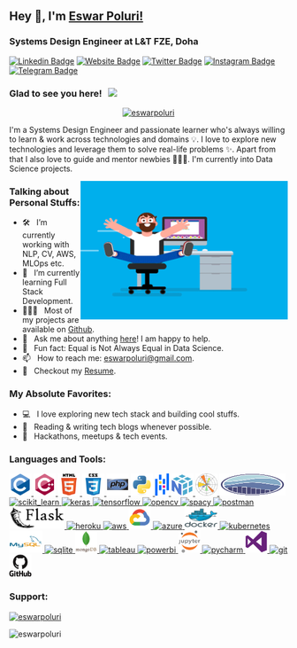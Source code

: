## Hey 👋, I'm [Eswar Poluri!](https://github.com/eswarpoluri/)
<h3 align="Left">Systems Design Engineer at L&T FZE, Doha</h3>

[![Linkedin Badge](https://img.shields.io/badge/-LinkedIn-0e76a8?style=flat-square&logo=Linkedin&logoColor=white)](https://www.linkedin.com/in/eswar-poluri-0866a515/)
[![Website Badge](https://img.shields.io/badge/Website-3b5998?style=flat-square&logo=google-chrome&logoColor=white)](https://eswarpoluri.github.io/)
[![Twitter Badge](https://img.shields.io/badge/-Twitter-00acee?style=flat-square&logo=Twitter&logoColor=white)](https://twitter.com/eswarpoluri)
[![Instagram Badge](https://img.shields.io/badge/-Instagram-e4405f?style=flat-square&logo=Instagram&logoColor=white)](https://www.instagram.com/eswar.poluri/)
[![Telegram Badge](https://img.shields.io/badge/-Telegram-0088cc?style=flat-square&logo=Telegram&logoColor=white)](https://t.me/eswarpoluri)

### Glad to see you here! &nbsp; ![](https://visitor-badge.glitch.me/badge?page_id=eswarpoluri.eswarpoluri.github.io&style=flat-square&color=0088cc)

<p align="center"> <a href="https://github.com/ryo-ma/github-profile-trophy"><img src="https://github-profile-trophy.vercel.app/?username=eswarpoluri" alt="eswarpoluri" /></a> </p>

I'm a Systems Design Engineer and passionate learner who's always willing to learn & work across technologies and domains 💡. I love to explore new technologies and leverage them to solve real-life problems ✨. Apart from that I also love to guide and mentor newbies 👨🏻‍💻. I'm currently into Data Science projects.

<img align="right" height="250" width="375" alt="" src="https://raw.githubusercontent.com/eswarpoluri/eswarpoluri.github.io/master/gifs/coder.gif" />

### Talking about Personal Stuffs:

- 🛠 &nbsp; I’m currently working with NLP, CV, AWS, MLOps etc.
- 🚀 &nbsp; I’m currently learning Full Stack Development.
- 👨🏻‍💻 &nbsp; Most of my projects are available on [Github](https://github.com/eswarpoluri).
- 💬 &nbsp; Ask me about anything [here](https://github.com/eswarpoluri/eswarpoluri.github.io/issues/)! I am happy to help.
- 👾 &nbsp; Fun fact: Equal is Not Always Equal in Data Science.
- 📫 &nbsp; How to reach me: eswarpoluri@gmail.com.
- 📝 &nbsp; Checkout my [Resume](https://github.com/eswarpoluri/eswarpoluri.github.io/blob/main/files/Eswar_Poluri_Resume.pdf).

### My Absolute Favorites:

- 💻 &nbsp; I love exploring new tech stack and building cool stuffs.
- 📰 &nbsp; Reading & writing tech blogs whenever possible.
- 🍕 &nbsp; Hackathons, meetups & tech events.

<h3 align="left">Languages and Tools:</h3>
<p align="left"> 
   
  <a href="https://www.cprogramming.com/" target="_blank"> <img src="https://raw.githubusercontent.com/devicons/devicon/master/icons/c/c-original.svg" alt="c" width="40" height="40"/> </a> 
  <a href="https://www.w3schools.com/cpp/" target="_blank"> <img src="https://raw.githubusercontent.com/devicons/devicon/master/icons/cplusplus/cplusplus-original.svg" alt="cplusplus" width="40" height="40"/> </a> 
  <a href="https://www.w3.org/html/" target="_blank"> <img src="https://raw.githubusercontent.com/devicons/devicon/master/icons/html5/html5-original-wordmark.svg" alt="html5" width="40" height="40"/> </a>
  <a href="https://www.w3schools.com/css/" target="_blank"> <img src="https://raw.githubusercontent.com/devicons/devicon/master/icons/css3/css3-original-wordmark.svg" alt="css3" width="40" height="40"/> </a> 
  <a href="https://www.php.net" target="_blank"> <img src="https://raw.githubusercontent.com/devicons/devicon/master/icons/php/php-original.svg" alt="php" width="40" height="40"/> </a> 
  <a href="https://www.python.org" target="_blank"> <img src="https://raw.githubusercontent.com/devicons/devicon/master/icons/python/python-original.svg" alt="python" width="40" height="40"/> </a> 
  <a href="https://pandas.pydata.org" target="_blank"> <img src="https://raw.githubusercontent.com/eswarpoluri/eswarpoluri.github.io/main/icons/Pandas_logo.png" alt="pandas" width="25" height="40"/> </a> 
  <a href="https://numpy.org/" target="_blank"> <img src="https://raw.githubusercontent.com/eswarpoluri/eswarpoluri.github.io/main/icons/numpy_logo.png" alt="numpy" width="40" height="40"/> </a> 
  <a href="https://matplotlib.org/" target="_blank"> <img src="https://raw.githubusercontent.com/eswarpoluri/eswarpoluri.github.io/main/icons/matplotlib_logo.png" alt="matplotlib" width="40" height="40"/> </a>
  <a href="https://seaborn.pydata.org/" target="_blank"> <img src="https://github.com/eswarpoluri/eswarpoluri.github.io/blob/main/icons/seaborn_logo.png" alt="seaborn" width="120" height="40"/> </a>
  <a href="https://scikit-learn.org/" target="_blank"> <img src="https://upload.wikimedia.org/wikipedia/commons/0/05/Scikit_learn_logo_small.svg" alt="scikit_learn" width="80" height="40"/> </a>
  <a href="https://keras.io/" target="_blank"> <img src="https://upload.wikimedia.org/wikipedia/commons/a/ae/Keras_logo.svg" alt="keras" width="40" height="40"/> </a>
  <a href="https://www.tensorflow.org" target="_blank"> <img src="https://www.vectorlogo.zone/logos/tensorflow/tensorflow-icon.svg" alt="tensorflow" width="40" height="40"/> </a>
  <a href="https://opencv.org/" target="_blank"> <img src="https://www.vectorlogo.zone/logos/opencv/opencv-icon.svg" alt="opencv" width="40" height="40"/> </a> 
  <a href="https://spacy.io/" target="_blank"> <img src="https://upload.wikimedia.org/wikipedia/commons/8/88/SpaCy_logo.svg" alt="spacy" width="80" height="40"/> </a>
  <a href="https://postman.com" target="_blank"> <img src="https://www.vectorlogo.zone/logos/getpostman/getpostman-icon.svg" alt="postman" width="40" height="40"/> </a> 
  <a href="https://flask.palletsprojects.com/en/2.0.x/" target="_blank"> <img src="https://raw.githubusercontent.com/eswarpoluri/eswarpoluri.github.io/main/icons/flask_bg_white.png" alt="flask" width="100" height="40"/> </a> 
  <a href="https://heroku.com" target="_blank"> <img src="https://www.vectorlogo.zone/logos/heroku/heroku-icon.svg" alt="heroku" width="40" height="40"/> </a>
  <a href="https://aws.amazon.com" target="_blank"> <img src="https://upload.wikimedia.org/wikipedia/commons/5/5c/AWS_Simple_Icons_AWS_Cloud.svg" alt="aws" width="60" height="40"/> </a>
  <a href="https://cloud.google.com/" target="_blank"> <img src="https://raw.githubusercontent.com/devicons/devicon/master/icons/googlecloud/googlecloud-original.svg" alt="gcp" width="40" height="40"/> </a>
  <a href="https://azure.microsoft.com/en-in/" target="_blank"> <img src="https://upload.wikimedia.org/wikipedia/commons/a/a8/Microsoft_Azure_Logo.svg" alt="azure" width="100" height="40"/> </a>
  <a href="https://www.docker.com/" target="_blank"> <img src="https://raw.githubusercontent.com/devicons/devicon/master/icons/docker/docker-original-wordmark.svg" alt="docker" width="60" height="40"/> </a> 
  <a href="https://kubernetes.io" target="_blank"> <img src="https://www.vectorlogo.zone/logos/kubernetes/kubernetes-icon.svg" alt="kubernetes" width="40" height="40"/> </a> 
  <a href="https://www.mysql.com/" target="_blank"> <img src="https://raw.githubusercontent.com/devicons/devicon/master/icons/mysql/mysql-original-wordmark.svg" alt="mysql" width="60" height="40"/> </a> 
  <a href="https://www.sqlite.org/" target="_blank"> <img src="https://www.vectorlogo.zone/logos/sqlite/sqlite-icon.svg" alt="sqlite" width="40" height="40"/> </a> 
  <a href="https://www.mongodb.com/" target="_blank"> <img src="https://raw.githubusercontent.com/devicons/devicon/master/icons/mongodb/mongodb-original-wordmark.svg" alt="mangodb" width="40" height="40"/> </a> 
  <a href="https://www.tableau.com/" target="_blank"> <img src="https://upload.wikimedia.org/wikipedia/en/0/06/Tableau_logo.svg" alt="tableau" width="120" height="40"/> </a> 
  <a href="https://powerbi.microsoft.com/en-us/" target="_blank"> <img src="https://www.vectorlogo.zone/util/preview.html?image=/logos/microsoft_powerbi/microsoft_powerbi-ar21.svg" alt="powerbi" width="120" height="40"/> </a> 
  <a href="https://jupyter.org/" target="_blank"> <img src="https://raw.githubusercontent.com/devicons/devicon/master/icons/jupyter/jupyter-original-wordmark.svg" alt="jupyter" width="40" height="40"/> </a> 
  <a href="https://www.jetbrains.com/pycharm/" target="_blank"> <img src="https://upload.wikimedia.org/wikipedia/commons/archive/1/1d/20200803065701%21PyCharm_Icon.svg" alt="pycharm" width="40" height="40"/> </a> 
  <a href="https://visualstudio.microsoft.com/" target="_blank"> <img src="https://raw.githubusercontent.com/devicons/devicon/master/icons/visualstudio/visualstudio-plain.svg" alt="visual_studio" width="40" height="40"/> </a> 
  <a href="https://git-scm.com/" target="_blank"> <img src="https://www.vectorlogo.zone/logos/git-scm/git-scm-icon.svg" alt="git" width="40" height="40"/> </a> 
  <a href="https://github.com/" target="_blank"> <img src="https://raw.githubusercontent.com/devicons/devicon/master/icons/github/github-original-wordmark.svg" alt="github" width="40" height="40"/> </a> 
   </p>

<h3 align="left">Support:</h3>
<p><a href="https://www.buymeacoffee.com/eswarpoluri"> <img align="center" src="https://cdn.buymeacoffee.com/buttons/v2/default-yellow.png" height="50" width="210" alt="eswarpoluri" /></a></p>

<p><img align="left" src="https://github-readme-stats.vercel.app/api?username=eswarpoluri&show_icons=true&locale=en" alt="eswarpoluri" /></p>
